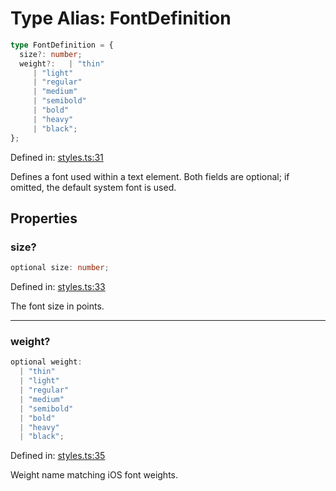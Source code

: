 # Type Alias: FontDefinition

```ts
type FontDefinition = {
  size?: number;
  weight?:   | "thin"
     | "light"
     | "regular"
     | "medium"
     | "semibold"
     | "bold"
     | "heavy"
     | "black";
};
```

Defined in: [styles.ts:31](https://github.com/Fiksuruoka-fi/capacitor-adyen/blob/11440fe41a762b3d0bd5e9f1d1bfe680598119ee/src/definitions/styles.ts#L31)

Defines a font used within a text element. Both fields are optional; if
omitted, the default system font is used.

## Properties

### size?

```ts
optional size: number;
```

Defined in: [styles.ts:33](https://github.com/Fiksuruoka-fi/capacitor-adyen/blob/11440fe41a762b3d0bd5e9f1d1bfe680598119ee/src/definitions/styles.ts#L33)

The font size in points.

***

### weight?

```ts
optional weight: 
  | "thin"
  | "light"
  | "regular"
  | "medium"
  | "semibold"
  | "bold"
  | "heavy"
  | "black";
```

Defined in: [styles.ts:35](https://github.com/Fiksuruoka-fi/capacitor-adyen/blob/11440fe41a762b3d0bd5e9f1d1bfe680598119ee/src/definitions/styles.ts#L35)

Weight name matching iOS font weights.
